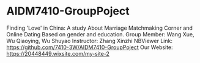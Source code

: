 # AIDM7410-GroupPoject
Finding 'Love' in China: A study About  Marriage Matchmaking Corner and Online Dating Based on gender and education.
Group Member: Wang Xue, Wu Qiaoying, Wu Shuyao
Instructor:  Zhang Xinzhi
NBViewer Link: https://github.com/7410-3W/AIDM7410-GroupPoject
Our Website: https://20448449.wixsite.com/my-site-2
